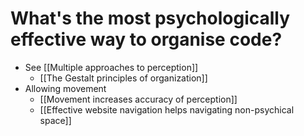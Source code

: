 # What's the most psychologically effective way to organise code?
- See [[Multiple approaches to perception]]
	- [[The Gestalt principles of organization]]
- Allowing movement
	- [[Movement increases accuracy of perception]]
	- [[Effective website navigation helps navigating non-psychical space]]

<!-- #evergreen -->

<!-- {BearID:49B9724D-BF94-46C7-978A-DD87D4BFF347-5941-00000755A154A2F3} -->
